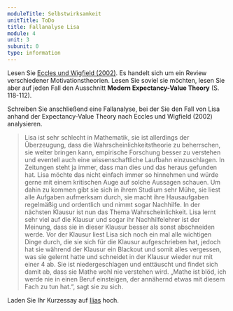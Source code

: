```yaml
---
moduleTitle: Selbstwirksamkeit
unitTitle: ToDo
title: Fallanalyse Lisa
module: 4
unit: 3
subunit: 0
type: information
---
```


Lesen Sie [Eccles und Wigfield (2002)](https://ilias.uni-freiburg.de/goto.php?target=file_1288889_download&client_id=unifreiburg). Es handelt sich um ein Review verschiedener Motivationstheorien. Lesen Sie soviel sie möchten, lesen Sie aber auf jeden Fall den Ausschnitt **Modern Expectancy-Value Theory** (S. 118-112). 

Schreiben Sie anschließend eine Fallanalyse, bei der Sie den Fall von Lisa anhand der Expectancy-Value Theory nach Eccles und Wigfield (2002) analysieren. 

> Lisa ist sehr schlecht in Mathematik, sie ist allerdings der Überzeugung, dass die Wahrscheinlichkeitstheorie zu beherrschen, sie weiter bringen kann, empirische Forschung besser zu verstehen und eventell auch eine wissenschaftliche Laufbahn einzuschlagen. In Zeitungen steht ja immer, dass man dies und das heraus gefunden hat. Lisa möchte das nicht einfach immer so hinnehmen und würde gerne mit einem kritischen Auge auf solche Aussagen schauen. Um dahin zu kommen gibt sie sich in ihrem Studium sehr Mühe, sie liest alle Aufgaben aufmerksam durch, sie macht ihre Hausaufgaben regelmäßig und ordentlich und nimmt sogar Nachhilfe. In der nächsten Klausur ist nun das Thema Wahrscheinlichkeit. Lisa lernt sehr viel auf die Klausur und sogar ihr Nachhilfelehrer ist der Meinung, dass sie in dieser Klausur besser als sonst abschneiden werde. Vor der Klausur liest Lisa sich noch ein mal alle wichtigen Dinge durch, die sie sich für die Klausur aufgeschrieben hat, jedoch hat sie während der Klausur ein Blackout und somit alles vergessen, was sie gelernt hatte und schneidet in der Klausur wieder nur mit einer 4 ab. Sie ist niedergeschlagen und enttäuscht und findet sich damit ab, dass sie Mathe wohl nie verstehen wird. „Mathe ist blöd, ich werde nie in einen Beruf einsteigen, der annähernd etwas mit diesem Fach zu tun hat.“, sagt sie zu sich. 

Laden Sie Ihr Kurzessay auf [Ilias](https://ilias.uni-freiburg.de/goto.php?target=exc_1239027&client_id=unifreiburg) hoch. 
